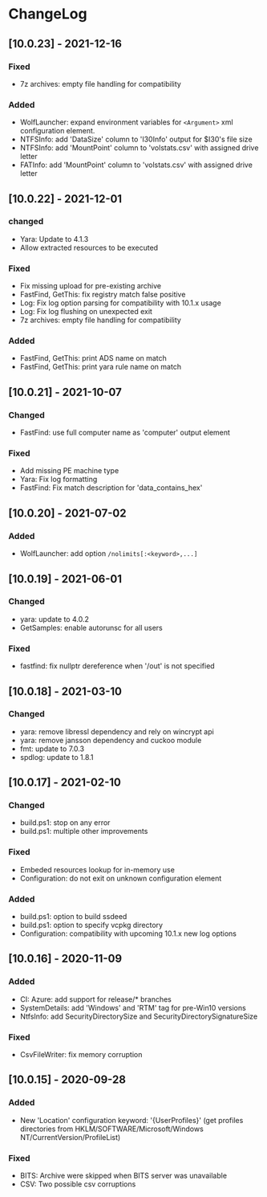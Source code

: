 # ChangeLog

## [10.0.23] - 2021-12-16
### Fixed
- 7z archives: empty file handling for compatibility

### Added
- WolfLauncher: expand environment variables for `<Argument>` xml configuration element.
- NTFSInfo: add 'DataSize' column to 'I30Info' output for $I30's file size
- NTFSInfo: add 'MountPoint' column to 'volstats.csv' with assigned drive letter
- FATInfo: add 'MountPoint' column to 'volstats.csv' with assigned drive letter


## [10.0.22] - 2021-12-01
### changed
- Yara: Update to 4.1.3
- Allow extracted resources to be executed

### Fixed
- Fix missing upload for pre-existing archive
- FastFind, GetThis: fix registry match false positive
- Log: Fix log option parsing for compatibility with 10.1.x usage
- Log: Fix log flushing on unexpected exit
- 7z archives: empty file handling for compatibility

### Added
- FastFind, GetThis: print ADS name on match
- FastFind, GetThis: print yara rule name on match


## [10.0.21] - 2021-10-07
### Changed
- FastFind: use full computer name as 'computer' output element

### Fixed
- Add missing PE machine type
- Yara: Fix log formatting
- FastFind: Fix match description for 'data_contains_hex'


## [10.0.20] - 2021-07-02
### Added
- WolfLauncher: add option `/nolimits[:<keyword>,...]`


## [10.0.19] - 2021-06-01
### Changed
- yara: update to 4.0.2
- GetSamples: enable autorunsc for all users

### Fixed
- fastfind: fix nullptr dereference when '/out' is not specified


## [10.0.18] - 2021-03-10
### Changed
- yara: remove libressl dependency and rely on wincrypt api
- yara: remove jansson dependency and cuckoo module
- fmt: update to 7.0.3
- spdlog: update to 1.8.1


## [10.0.17] - 2021-02-10
### Changed
- build.ps1: stop on any error
- build.ps1: multiple other improvements

### Fixed
- Embeded resources lookup for in-memory use
- Configuration: do not exit on unknown configuration element

### Added
- build.ps1: option to build ssdeed
- build.ps1: option to specify vcpkg directory
- Configuration: compatibility with upcoming 10.1.x new log options


## [10.0.16] - 2020-11-09
### Added
- CI: Azure: add support for release/* branches
- SystemDetails: add 'Windows' and 'RTM' tag for pre-Win10 versions
- NtfsInfo: add SecurityDirectorySize and SecurityDirectorySignatureSize

### Fixed
- CsvFileWriter: fix memory corruption


## [10.0.15] - 2020-09-28
### Added
- New 'Location' configuration keyword: '{UserProfiles}' (get profiles directories from HKLM/SOFTWARE/Microsoft/Windows NT/CurrentVersion/ProfileList)

### Fixed
- BITS: Archive were skipped when BITS server was unavailable
- CSV: Two possible csv corruptions
